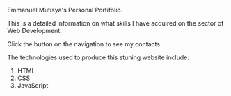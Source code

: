 Emmanuel Mutisya's Personal Portifolio.

This is a detailed information on what skills I have
acquired on the sector of Web Development.

Click the button on the navigation to see my contacts.

The technologies used to produce this stuning website include:
 1. HTML
 2. CSS
 3. JavaScript

 